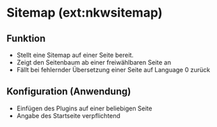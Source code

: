# Sitemap (ext:nkwsitemap)

## Funktion

* Stellt eine Sitemap auf einer Seite bereit.
* Zeigt den Seitenbaum ab einer freiwählbaren Seite an
* Fällt bei fehlernder Übersetzung einer Seite auf Language 0 zurück

## Konfiguration (Anwendung)

* Einfügen des Plugins auf einer beliebigen Seite
* Angabe des Startseite verpflichtend
